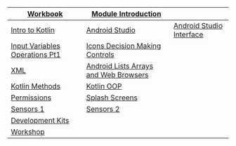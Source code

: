 |[Workbook](https://teachingmaterial.github.io/ELEE1146-COMP1836_Exercises/)| [Module Introduction](./content/ModuleIntroduction/moduleIntroduction.html)||
|----|---|---|
|[Intro to Kotlin](content/IntroductionToKotlin/IntroductionToKotlin.html)|[Android Studio](content/IntroductionToAndroidStudio/IntroductionToAndroidStudio.html)|[Android Studio Interface](content/AndroidStudioUserInterface/AndroidStudioUserInterface.html)|
|[Input Variables Operations Pt1](content/InputVariablesOperationsPt1/InputVariablesOperationsPt1.html)|[Icons Decision Making Controls](content/IconsDecisionMakingControls/IconsDecisionMakingControls.html)|
|[XML](content/XML/XML.html)|[Android Lists Arrays and Web Browsers](content/ListsArraysandWebBrowsers/ListsArraysandWebBrowsers.html)|
|[Kotlin Methods](content/Kotlin_Methods/Kotlin_Methods.html)|[Kotlin OOP](content/Kotlin_OOP/Kotlin_OOP.html)|
|[Permissions](content/Permissions/Permissions.html)|[Splash Screens](content/SplashScreens/SplashScreens.html)|
|[Sensors 1](content/Sensors/Sensors.html)|[Sensors 2]()|
|[Development Kits]()||
|[Workshop](content/Workshop/Workshop.html)|
